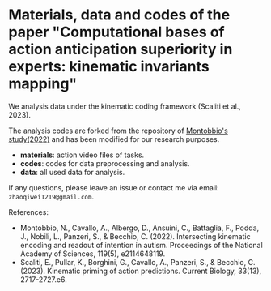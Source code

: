# Materials, data and codes of the paper "Computational bases of action anticipation superiority in experts: kinematic invariants mapping"

We analysis data under the kinematic coding framework (Scaliti et al., 2023). 

The analysis codes are forked from the repository of [Montobbio's study(2022)](https://github.com/noemimontobbio/ASD_encoding_readout) and has been modified for our research purposes.

- **materials**: action video files of tasks.
- **codes**: codes for data preprocessing and analysis.
- **data**: all used data for analysis.


If any questions, please leave an issue or contact me via email: `zhaoqiwei1219@gmail.com`.


References:
- Montobbio, N., Cavallo, A., Albergo, D., Ansuini, C., Battaglia, F., Podda, J., Nobili, L., Panzeri, S., & Becchio, C. (2022). Intersecting kinematic encoding and readout of intention in autism. Proceedings of the National Academy of Sciences, 119(5), e2114648119.
- Scaliti, E., Pullar, K., Borghini, G., Cavallo, A., Panzeri, S., & Becchio, C. (2023). Kinematic priming of action predictions. Current Biology, 33(13), 2717-2727.e6.
